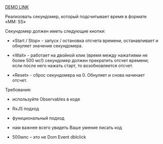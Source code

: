 [DEMO LINK]()

Реализовать секундомер, который подсчитывает время в формате «MM: SS»

Секундомер должен иметь следующие кнопки:

* «Start / Stop» - запуск / остановка отсчета времени, останавливает и обнуляет значение секундомера.

* «Wait» - работает на двойной клик (время между нажатиями не более 500 мс!) секундомер должен прекратить отсчет времени; если после него нажать старт, то возобновляется отсчет.

* «Reset» - сброс секундомера на 0.  Обнуляет и снова начинает отсчет.

Требования:

 - используйте Observables в коде

 - RxJS подход

 - функциональный подход

 - нам важнее всего увидеть Ваше умение писать код

- 500млс – это не Dom Event dblclick
